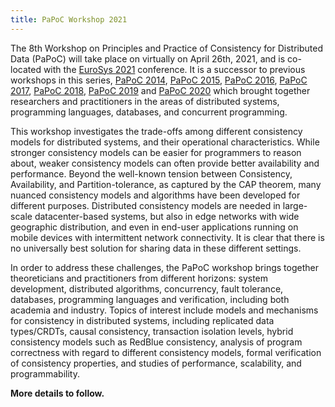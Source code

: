 ```yaml
---
title: PaPoC Workshop 2021
---
```


The 8th Workshop on Principles and Practice of Consistency for Distributed Data (PaPoC) will take place on virtually on April 26th, 2021, and is co-located with the [EuroSys 2021](https://2021.eurosys.org/index.html) conference.
It is a successor to previous workshops in this series, [PaPoC 2014](http://eventos.fct.unl.pt/papec/), [PaPoC 2015](http://papoc.di.uminho.pt/), [PaPoC 2016](http://www2.ucsc.edu/papoc-2016/), [PaPoC 2017](http://software.imdea.org/Conferences/PAPOC17/program.shtml), [PaPoC 2018](https://papoc-workshop.github.io/2018/), [PaPoC 2019](https://novasys.di.fct.unl.pt/conferences/papoc19/) and [PaPoC 2020](https://papoc-workshop.github.io/2020/)   which brought together researchers and practitioners in the areas of distributed systems, programming languages, databases, and concurrent programming.

This workshop investigates the trade-offs among different consistency models for distributed systems, and their operational characteristics.
While stronger consistency models can be easier for programmers to reason about, weaker consistency models can often provide better availability and performance.
Beyond the well-known tension between Consistency, Availability, and Partition-tolerance, as captured by the CAP theorem, many nuanced consistency models and algorithms have been developed for different purposes.
Distributed consistency models are needed in large-scale datacenter-based systems, but also in edge networks with wide geographic distribution, and even in end-user applications running on mobile devices with intermittent network connectivity.
It is clear that there is no universally best solution for sharing data in these different settings.

In order to address these challenges, the PaPoC workshop brings together theoreticians and practitioners from different horizons: system development, distributed algorithms, concurrency, fault tolerance, databases, programming languages and verification, including both academia and industry.
Topics of interest include models and mechanisms for consistency in distributed systems, including replicated data types/CRDTs, causal consistency, transaction isolation levels, hybrid consistency models such as RedBlue consistency, analysis of program correctness with regard to different consistency models, formal verification of consistency properties, and studies of performance, scalability, and programmability.

**More details to follow.**
